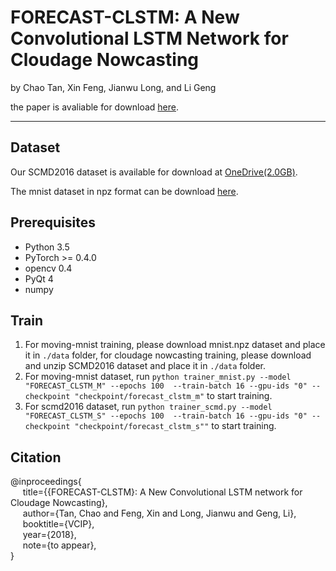 # FORECAST-CLSTM: A New Convolutional LSTM Network for Cloudage Nowcasting


by Chao Tan, Xin Feng, Jianwu Long, and Li Geng          

the paper is avaliable for download [here](https://arxiv.org/ftp/arxiv/papers/1905/1905.07700.pdf).


***

## Dataset

Our SCMD2016 dataset is available for download at [OneDrive(2.0GB)](https://1drv.ms/u/s!Akhb4ZZYGvKjg0S7Rfm_jBKRFMHl?e=GvUexb).           

The mnist dataset in npz format can be download [here](https://s3.amazonaws.com/img-datasets/mnist.npz).


        
## Prerequisites
* Python 3.5
* PyTorch >= 0.4.0
* opencv 0.4
* PyQt 4
* numpy

  
## Train
1. For moving-mnist training, please download mnist.npz dataset and place it in  ```./data``` folder, for cloudage nowcasting training, please download and unzip SCMD2016 dataset and place it in ```./data``` folder.
2. For moving-mnist dataset, run ```python trainer_mnist.py --model "FORECAST_CLSTM_M" --epochs 100  --train-batch 16 --gpu-ids "0" --checkpoint "checkpoint/forecast_clstm_m"``` to start training.
3. For scmd2016 dataset, run ```python trainer_scmd.py --model "FORECAST_CLSTM_S" --epochs 100  --train-batch 16 --gpu-ids "0" --checkpoint "checkpoint/forecast_clstm_s""``` to start training.

## Citation

@inproceedings{      
&nbsp;&nbsp;&nbsp;&nbsp;  title={{FORECAST-CLSTM}: A New Convolutional LSTM network for Cloudage Nowcasting},         
&nbsp;&nbsp;&nbsp;&nbsp;  author={Tan, Chao and Feng, Xin and Long, Jianwu and Geng, Li},         
&nbsp;&nbsp;&nbsp;&nbsp;  booktitle={VCIP},        
&nbsp;&nbsp;&nbsp;&nbsp;  year={2018},        
&nbsp;&nbsp;&nbsp;&nbsp;  note={to appear},       
}

